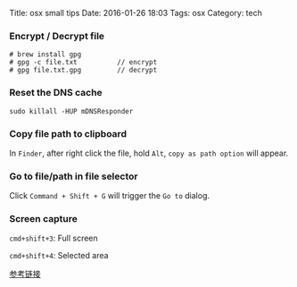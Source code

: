Title: osx small tips
Date: 2016-01-26 18:03
Tags: osx
Category: tech

### Encrypt / Decrypt file
```
# brew install gpg
# gpg -c file.txt          // encrypt
# gpg file.txt.gpg         // decrypt
```

### Reset the DNS cache
```
sudo killall -HUP mDNSResponder
```

### Copy file path to clipboard
In `Finder`, after right click the file, hold `Alt`, `copy as path option` will appear.


### Go to file/path in file selector
Click `Command + Shift + G` will trigger the `Go to` dialog.

### Screen capture
`cmd+shift+3`: Full screen

`cmd+shift+4`: Selected area

[参考链接][1]

[1]: https://www.zhihu.com/question/19550327
